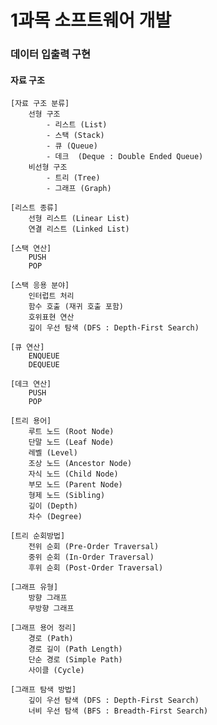 1과목 소프트웨어 개발
=======================

### 데이터 입출력 구현

#### 자료 구조
    [자료 구조 분류]
        선형 구조
            - 리스트 (List)
            - 스택 (Stack)
            - 큐 (Queue)
            - 데크  (Deque : Double Ended Queue)
        비선형 구조
            - 트리 (Tree)
            - 그래프 (Graph)
    
    [리스트 종류]
        선형 리스트 (Linear List)
        연결 리스트 (Linked List)

    [스택 연산]
        PUSH
        POP

    [스택 응용 분야]
        인터럽트 처리
        함수 호출 (재귀 호출 포함)
        호위표현 연산
        깊이 우선 탐색 (DFS : Depth-First Search)

    [큐 연산]
        ENQUEUE
        DEQUEUE

    [데크 연산]
        PUSH
        POP 

    [트리 용어]
        루트 노드 (Root Node)
        단말 노드 (Leaf Node)
        레벨 (Level)
        조상 노드 (Ancestor Node)
        자식 노드 (Child Node)
        부모 노드 (Parent Node)
        형제 노드 (Sibling)
        깊이 (Depth)
        차수 (Degree)

    [트리 순회방법]
        전위 순회 (Pre-Order Traversal)
        중위 순회 (In-Order Traversal)
        후위 순회 (Post-Order Traversal)

    [그래프 유형]
        방향 그래프
        무방향 그래프

    [그래프 용어 정리]
        경로 (Path)
        경로 길이 (Path Length)
        단순 경로 (Simple Path)
        사이클 (Cycle)

    [그래프 탐색 방법]
        깊이 우선 탐색 (DFS : Depth-First Search)
        너비 우선 탐색 (BFS : Breadth-First Search)
